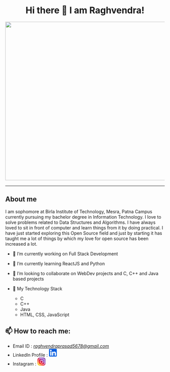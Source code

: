 <h1 align="center"> Hi there 👋 I am Raghvendra! </h1>

<p align="center">
  <img width="1200" height="500" src="https://camo.githubusercontent.com/3731a2c6fab7a8fc8a275b279b167400055fb56eb600d1bb37c4a813d6a79baf/68747470733a2f2f6d656469612e77697265642e636f6d2f70686f746f732f3566343531353030643734313531376434663039303337312f6d61737465722f775f32353630253243635f6c696d69742f6f70656e2d736f757263652e706e67">
</p>

****

## About me
I am sophomore at Birla Institute of Technology, Mesra, Patna Campus currently pursuing my bachelor degree in Information Technology. I love to solve problems related to Data Structures and Algorithms. I have always loved to sit in front of computer and learn things from it by doing practical. I have just started exploring this Open Source field and just by starting it has taught me a lot of things by which my love for open source has been increased a lot. 

- 🔭 I’m currently working on Full Stack Development
- 🌱 I’m currently learning ReactJS and Python
- 👯 I’m looking to collaborate on WebDev projects and C, C++ and Java based projects 
- 🌴 My Technology Stack

     *  C
     *  C++
     *  Java
     *  HTML, CSS, JavaScript
<!-- -   -->
<!-- - 🤔 I’m looking for help with  -->
<!-- - 💬 Ask me about ... -->

## 📫 How to reach me: 
   
   *  Email ID : <i>raghvendraprasad5678@gmail.com</i>
   *  LinkedIn Profile : <a href="https://www.linkedin.com/in/raghvendra-prasad-srivastava-a665a81a3/">
        <img src="LinkedIn.png" alt="LinkedIn img" width="25" height="25">
      </a>
   *  Instagram : <a href="https://www.instagram.com/raghavraj_2_y_7/">
        <img src="instagram.png" alt="Instagram img" width="25" height="25">
      </a>
<!-- - 😄 Pronouns: ...
- ⚡ Fun fact: ...
 -->
